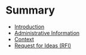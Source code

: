# Summary

* [Introduction](README.md)
* [Administrative Information](administrative-information.md)
* [Context](context.md)
* [Request for Ideas \(RFI\)](request-for-ideas-rfi.md)

